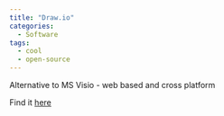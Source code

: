 ```yaml
---
title: "Draw.io"
categories:
  - Software
tags:
  - cool
  - open-source
---
```



Alternative to MS Visio - web based and cross platform

Find it [here](https://www.draw.io)
